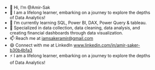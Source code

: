 - 👋 Hi, I’m @Amir-Sak
- 👀 I am a lifelong learner, embarking on a journey to explore the depths of Data Analytics!
- 🌱 I’m currently learning SQL, Power BI, DAX, Power Query & tableau.
- 💞️ Specialized in data collection, data cleaning, data analysis, and creating financial dashboards through data visualization.
- 📫 Reach me at iamsakeramir@gmail.com
- 😄 Connect with me at LinkedIn www.linkedin.com/in/amir-saker-b30b4b1a3
- ⚡ I am a lifelong learner, embarking on a journey to explore the depths of Data Analytics!

<!---
Amir-Sak/Amir-Sak is a ✨ special ✨ repository because its `README.md` (this file) appears on your GitHub profile.
You can click the Preview link to take a look at your changes.
--->
